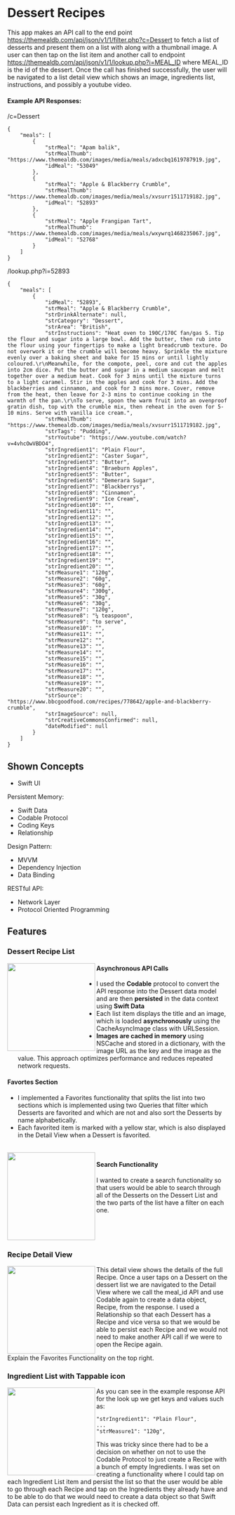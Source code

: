 # Dessert Recipes
This app makes an API call to the end point https://themealdb.com/api/json/v1/1/filter.php?c=Dessert to fetch a list of desserts and present them on a list with along with a thumbnail image. 
A user can then tap on the list item and another call to endpoint https://themealdb.com/api/json/v1/1/lookup.php?i=MEAL_ID where MEAL_ID is the id of the dessert.
Once the call has finished successfully, the user will be navigated to a list detail view which shows an image, ingredients list, instructions, and possibly a youtube video.

#### Example API Responses:

/c=Dessert
```
{
    "meals": [
        {
            "strMeal": "Apam balik",
            "strMealThumb": "https://www.themealdb.com/images/media/meals/adxcbq1619787919.jpg",
            "idMeal": "53049"
        },
        {
            "strMeal": "Apple & Blackberry Crumble",
            "strMealThumb": "https://www.themealdb.com/images/media/meals/xvsurr1511719182.jpg",
            "idMeal": "52893"
        },
        {
            "strMeal": "Apple Frangipan Tart",
            "strMealThumb": "https://www.themealdb.com/images/media/meals/wxywrq1468235067.jpg",
            "idMeal": "52768"
        }
    ]
}
```

/lookup.php?i=52893
```
{
    "meals": [
        {
            "idMeal": "52893",
            "strMeal": "Apple & Blackberry Crumble",
            "strDrinkAlternate": null,
            "strCategory": "Dessert",
            "strArea": "British",
            "strInstructions": "Heat oven to 190C/170C fan/gas 5. Tip the flour and sugar into a large bowl. Add the butter, then rub into the flour using your fingertips to make a light breadcrumb texture. Do not overwork it or the crumble will become heavy. Sprinkle the mixture evenly over a baking sheet and bake for 15 mins or until lightly coloured.\r\nMeanwhile, for the compote, peel, core and cut the apples into 2cm dice. Put the butter and sugar in a medium saucepan and melt together over a medium heat. Cook for 3 mins until the mixture turns to a light caramel. Stir in the apples and cook for 3 mins. Add the blackberries and cinnamon, and cook for 3 mins more. Cover, remove from the heat, then leave for 2-3 mins to continue cooking in the warmth of the pan.\r\nTo serve, spoon the warm fruit into an ovenproof gratin dish, top with the crumble mix, then reheat in the oven for 5-10 mins. Serve with vanilla ice cream.",
            "strMealThumb": "https://www.themealdb.com/images/media/meals/xvsurr1511719182.jpg",
            "strTags": "Pudding",
            "strYoutube": "https://www.youtube.com/watch?v=4vhcOwVBDO4",
            "strIngredient1": "Plain Flour",
            "strIngredient2": "Caster Sugar",
            "strIngredient3": "Butter",
            "strIngredient4": "Braeburn Apples",
            "strIngredient5": "Butter",
            "strIngredient6": "Demerara Sugar",
            "strIngredient7": "Blackberrys",
            "strIngredient8": "Cinnamon",
            "strIngredient9": "Ice Cream",
            "strIngredient10": "",
            "strIngredient11": "",
            "strIngredient12": "",
            "strIngredient13": "",
            "strIngredient14": "",
            "strIngredient15": "",
            "strIngredient16": "",
            "strIngredient17": "",
            "strIngredient18": "",
            "strIngredient19": "",
            "strIngredient20": "",
            "strMeasure1": "120g",
            "strMeasure2": "60g",
            "strMeasure3": "60g",
            "strMeasure4": "300g",
            "strMeasure5": "30g",
            "strMeasure6": "30g",
            "strMeasure7": "120g",
            "strMeasure8": "¼ teaspoon",
            "strMeasure9": "to serve",
            "strMeasure10": "",
            "strMeasure11": "",
            "strMeasure12": "",
            "strMeasure13": "",
            "strMeasure14": "",
            "strMeasure15": "",
            "strMeasure16": "",
            "strMeasure17": "",
            "strMeasure18": "",
            "strMeasure19": "",
            "strMeasure20": "",
            "strSource": "https://www.bbcgoodfood.com/recipes/778642/apple-and-blackberry-crumble",
            "strImageSource": null,
            "strCreativeCommonsConfirmed": null,
            "dateModified": null
        }
    ]
}
```

## Shown Concepts
- Swift UI

Persistent Memory:
- Swift Data
- Codable Protocol
- Coding Keys
- Relationship

Design Pattern:
- MVVM
- Dependency Injection
- Data Binding


RESTful API:
- Network Layer
- Protocol Oriented Programming

## Features
### Dessert Recipe List
<img src="https://github.com/auza2/DessertRecipes/assets/17304405/5d82ff1d-9443-4f60-8722-00517a3f625b" width="200" align="left">

#### Asynchronous API Calls
- I used the **Codable** protocol to convert the API response into the Dessert data model and are then **persisted** in the data context using **Swift Data**
- Each list item displays the title and an image, which is loaded **asynchronously** using the CacheAsyncImage class with URLSession.
- **Images are cached in memory** using NSCache and stored in a dictionary, with the image URL as the key and the image as the value. This approach optimizes performance and reduces repeated network requests.

#### Favortes Section
- I implemented a Favorites functionality that splits the list into two sections which is implemented using two Queries that filter which Desserts are favorited and which are not and also sort the Desserts by name alphabetically.
- Each favorited item is marked with a yellow star, which is also displayed in the Detail View when a Dessert is favorited.

<br clear="left"/>


<img src="https://github.com/auza2/DessertRecipes/assets/17304405/96ff5fee-34a2-4d05-bae8-74beee24e1bd" width="200" align="left">

#### Search Functionality

I wanted to create a search functionality so that users would be able to search through all of the Desserts on the Dessert List and the two parts of the list have a filter on each one.
<br clear="left"/>

### Recipe Detail View
<img src="https://github.com/auza2/DessertRecipes/assets/17304405/e3ea563e-5cdc-4cad-98bf-39d1d8b5d610" width="200" align="left">

This detail view shows the details of the full Recipe. Once a user taps on a Dessert on the dessert list we are navigated to the Detail View where we call the meal_id API and use Codable again to create a data object, Recipe, from the response. I used a Relationship so that each Dessert has a Recipe and vice versa so that we would be able to persist each Recipe and we would not need to make another API call if we were to open the Recipe again.

Explain the Favorites Functionality on the top right.
<br clear="left"/>

### Ingredient List with Tappable icon
<img src="https://github.com/auza2/DessertRecipes/assets/17304405/0ebf245f-a391-4476-803a-6880cc89085b" width="200" align="left">

As you can see in the example response API for the look up we get keys and values such as:
```
"strIngredient1": "Plain Flour",
...
"strMeasure1": "120g",
```
This was tricky since there had to be a decision on whether on not to use the Codable Protocol to just create a Recipe with a bunch of empty Ingredients. I was set on creating a functionality where I could tap on each Ingredient List item and persist the list so that the user would be able to go through each Recipe and tap on the Ingredients they already have and to be able to do that we would need to create a data object so that Swift Data can persist each Ingredient as it is checked off.

<br clear="left"/>


